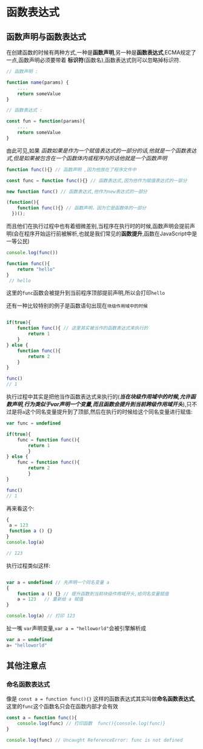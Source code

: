 # 函数表达式

## 函数声明与函数表达式

在创建函数的时候有两种方式,一种是**函数声明**,另一种是**函数表达式**,ECMA规定了一点,函数声明必须要带着 **标识符**(函数名),函数表达式则可以忽略掉标识符.

```javascript
// 函数声明 : 

function name(params) {
    ....
    return someValue
}

// 函数表达式 :

const fun = function(params){
    ....
    return someValue
}

```

由此可见,如果 _函数如果是作为一个赋值表达式的一部分的话,他就是一个函数表达式,但是如果被包含在一个函数体内或程序内的话他就是一个函数声明_


``` javascript
function func(){} // 函数声明 ,因为他放在了程序文件中

const func = function func(){} // 函数表达式,因为他作为赋值表达式的一部分

new function func() // 函数表达式,他作为new表达式的一部分

(function(){
    function func(){} // 函数声明，因为它是函数体的一部分
  })();
```

而且他们在执行过程中也有着细微差别,当程序在执行时的时候,函数声明会提前声明(会在程序开始运行前被解析,也就是我们常见的**函数提升**,函数在JavaScript中是一等公民)

```javascript
console.log(func())

function func(){
    return "hello"
}
 // hello
```
这里的`func`函数会被提升到当前程序顶部提前声明,所以会打印`hello`

还有一种比较特别的例子是函数语句出现在`块级作用域中的时候`

```javascript

if(true){
    function func(){ // 这里其实被当作的函数表达式来执行的
        return 1
    }
} else {
    function func(){
        return 2
    }
}

func()
// 1
```
执行过程中其实是把他当作函数表达式来执行的(_**当在块级作用域中的时候,允许函数声明,行为类似于var声明一个变量,而且函数会提升到当前跨级作用域开头**_),只不过是将`a`这个同名变量提升到了顶部,然后在执行的时候给这个同名变量进行赋值:


```javascript
var func = undefined

if(true){
    func = function func(){
        return 1
        }
} else {
    func = function func(){
        return 2
        }   
}

func()
// 1
```

再来看这个:


```javascript
{
 a = 123
 function a () {}
}
console.log(a)

// 123

```
执行过程类似这样:

```javascript

var a = undefined // 先声明一个同名变量 a
{
    function a () {} // 提升函数到当前块级作用域开头,给同名变量赋值
    a = 123   // 重新给 a 赋值
}

console.log(a) // 打印 123

```

扯一嘴 `var`声明变量,`var a = "helloworld"`会被引擎解析成 

```javascript
var a = undefined 
a= "helloworld"
```


## 其他注意点

### 命名函数表达式

像是 `const a = function func(){}` 这样的函数表达式其实叫做**命名函数表达式**,这里的`func`这个函数名只会在函数内部才会有效

```javascript
const a = function func(){
    console.log(func) // 打印函数  func(){console.log(func)}
}

console.log(func) // Uncaught ReferenceError: func is not defined

```



